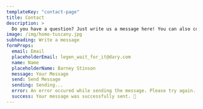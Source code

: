 ```yaml
---
templateKey: "contact-page"
title: Contact
description: >
  Do you have a question? Just write us a message here! You can also contact us directly through WhatsApp. 🤗
image: /img/home-tuscany.jpg
subheading: Write a message
formProps:
  email: Email
  placeholderEmail: legen_wait_for_it@dary.com
  name: Name
  placeholderName: Barney Stinson
  message: Your Message
  send: Send Message
  sending: Sending...
  error: An error occured while sending the message. Please try again. 🥺
  success: Your message was successfully sent. 🎉
---
```

